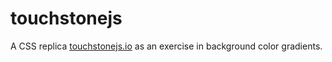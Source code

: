 # touchstonejs
A CSS replica [touchstonejs.io][1] as an exercise in background color gradients.

[1]:http://touchstonejs.io/
